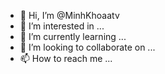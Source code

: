 - 👋 Hi, I’m @MinhKhoaatv
- 👀 I’m interested in ...
- 🌱 I’m currently learning ...
- 💞️ I’m looking to collaborate on ...
- 📫 How to reach me ...

<!---
MinhKhoaatv/MinhKhoaatv is a ✨ special ✨ repository because its `README.md` (this file) appears on your GitHub profile.
You can click the Preview link to take a look at your changes.
--->
